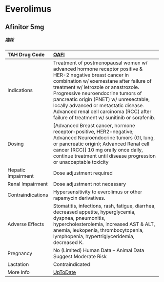 # Everolimus

## Afinitor 5mg

##### 臨採

| TAH Drug Code      | [OAFI](https://www.tahsda.org.tw/drugs/hissearch.php?drug_code=OAFI)                                                                                                                                                                                                                                                                                                                                         |
|:-------------------|:-------------------------------------------------------------------------------------------------------------------------------------------------------------------------------------------------------------------------------------------------------------------------------------------------------------------------------------------------------------------------------------------------------------|
| Indications        | Treatment of postmenopausal women w/ advanced hormone receptor positive & HER-2 negative breast cancer in combination w/ exemestane after failure of treatment w/ letrozole or anastrozole. Progressive neuroendocrine tumors of pancreatic origin (PNET) w/ unresectable, locally advanced or metastatic disease. Advanced renal cell carcinoma (RCC) after failure of treatment w/ sunitinib or sorafenib. |
| Dosing             | [Advanced Breast cancer, hormone receptor-positive, HER2-negative; Advanced Neuroendocrine tumors (GI, lung, or pancreatic origin); Advanced Renal cell cancer (RCC)] 10 mg orally once daily, continue treatment until disease progression or unacceptable toxicity                                                                                                                                         |
| Hepatic Impairment | Dose adjustment required                                                                                                                                                                                                                                                                                                                                                                                     |
| Renal Impairment   | Dose adjustment not necessary                                                                                                                                                                                                                                                                                                                                                                                |
| Contraindications  | Hypersensitivity to everolimus or other rapamycin derivatives.                                                                                                                                                                                                                                                                                                                                               |
| Adverse Effects    | Stomatitis, infections, rash, fatigue, diarrhea, decreased appetite, hyperglycemia, dyspnea, pneumonitis, hypercholesterolemia, increased AST & ALT, anemia, leukopenia, thrombocytopenia, lymphopenia, hypertriglyceridemia, decreased K.                                                                                                                                                                   |
| Pregnancy          | No (Limited) Human Data – Animal Data Suggest Moderate Risk                                                                                                                                                                                                                                                                                                                                                  |
| Lactation          | Contraindicated                                                                                                                                                                                                                                                                                                                                                                                              |
| More Info          | [UpToDate](https://www.uptodate.com/contents/everolimus-drug-information)                                                                                                                                                                                                                                                                                                                                    |

